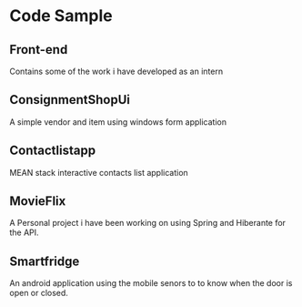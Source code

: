 # Code Sample

## Front-end
 
Contains some of the work i have developed as an intern

## ConsignmentShopUi 

A simple vendor and item using windows form application

## Contactlistapp

MEAN stack interactive contacts list application

## MovieFlix 

A Personal project i have been working on using Spring and Hiberante for the API.

## Smartfridge

An android application using the mobile senors to to know when the door is open or closed.
